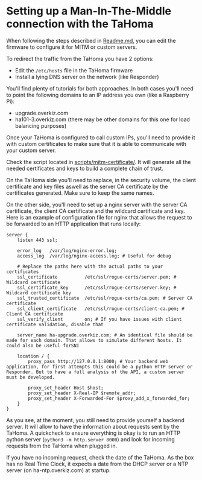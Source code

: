 # Setting up a Man-In-The-Middle connection with the TaHoma

When following the steps described in [Readme.md](./Readme.md), you can edit the firmware to configure it for MITM or custom servers.

To redirect the traffic from the TaHoma you have 2 options:

* Edit the `/etc/hosts` file in the TaHoma firmware
* Install a lying DNS server on the network (like Responder)

You'll find plenty of tutorials for both approaches. In both cases you'll need to point the following domains to an IP address you own (like a Raspberry Pi):

* upgrade.overkiz.com
* ha101-3.overkiz.com (there may be other domains for this one for load balancing purposes)

Once your TaHoma is configured to call custom IPs, you'll need to provide it with custom certificates to make sure that it is able to communicate with your custom server.

Check the script located in [scripts/mitm-certificate/](./scripts/mitm-certificate/). It will generate all the needed certificates and keys to build a complete chain of trust.

On the TaHoma side you'll need to replace, in the security volume, the client certificate and key files aswell as the server CA certificate by the certificates generated. Make sure to keep the same names.

On the other side, you'll need to set up a nginx server with the server CA certificate, the client CA certificate and the wildcard certificate and key. Here is an example of configuration file for nginx that allows the request to be forwarded to an HTTP application that runs locally:

```
server {
    listen 443 ssl;
    
    error_log   /var/log/nginx-error.log;
    access_log  /var/log/nginx-access.log; # Useful for debug

    # Replace the paths here with the actual paths to your certificates
    ssl_certificate          /etc/ssl/rogue-certs/server.pem; # Wildcard certificate
    ssl_certificate_key      /etc/ssl/rogue-certs/server.key; # Wildcard certificate key
    ssl_trusted_certificate  /etc/ssl/rogue-certs/ca.pem; # Server CA certificate
    ssl_client_certificate   /etc/ssl/rogue-certs/client-ca.pem; # Client CA certificate
    ssl_verify_client        on; # If you have issues with client certificate validation, disable that

    server_name ha-upgrade.overkiz.com; # An identical file should be made for each domain. That allows to simulate different hosts. It could also be useful forSNI

    location / {
        proxy_pass http://127.0.0.1:8000; # Your backend web application, for first attempts this could be a python HTTP server or Responder. But to have a full analysis of the API, a custom server must be developed.
        
        proxy_set_header Host $host;
        proxy_set_header X-Real-IP $remote_addr;
        proxy_set_header X-Forwarded-For $proxy_add_x_forwarded_for;
    }
}
```

As you see, at the moment, you still need to provide yourself a backend server. It will allow to have the information about requests sent by the TaHoma. A quickcheck to ensure everything is okay is to run an HTTP python server (`python3 -m http.server 8000`) and look for incoming requests from the TaHoma when plugged in.

If you have no incoming request, check the date of the TaHoma. As the box has no Real Time Clock, it expects a date from the DHCP server or a NTP server (on ha-ntp.overkiz.com) at startup.
